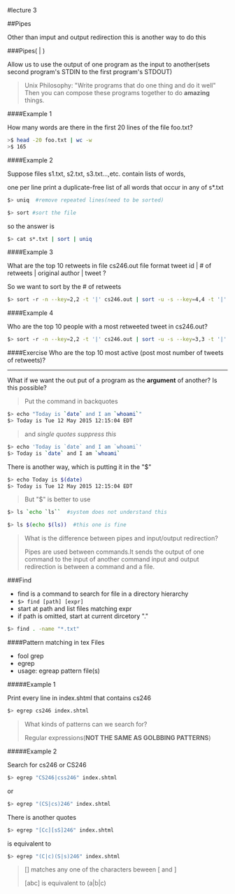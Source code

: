 #lecture 3

##Pipes

Other than imput and output redirection this is another way to do this 

###Pipes( | )

Allow us to use the output of one program as the input to another(sets second program's STDIN to the first program's STDOUT)

>Unix Philosophy:
>"Write programs that do one thing and do it well"
>Then you can compose these programs together to do <strong>amazing</strong> things.

####Example 1

How many words are there in the first 20 lines of the file foo.txt?

```bash
>$ head -20 foo.txt | wc -w
>$ 165
```

####Example 2

Suppose files s1.txt, s2.txt, s3.txt...,etc. contain lists of words,

one per line print a duplicate-free list of all words that occur in any of s*.txt

```bash
$> uniq  #remove repeated lines(need to be sorted)
```

```bash
$> sort #sort the file
```

so the answer is 
```bash
$> cat s*.txt | sort | uniq
```

####Example 3

What are the top 10 retweets in file cs246.out file format
tweet id | # of retweets | original author | tweet ?

So we want to sort by the # of retweets

```bash
$> sort -r -n --key=2,2 -t '|' cs246.out | sort -u -s --key=4,4 -t '|'| sort -r -n --key=2,2 -t '|' | head -10
```

####Example 4

Who are the top 10 people with a most retweeted tweet in cs246.out?

```bash
$> sort -r -n --key=2,2 -t '|' cs246.out | sort -u -s --key=3,3 -t '|'| sort -r -n --key=2,2 -t '|' | head -10
```

####Exercise
Who are the top 10 most active (post most number of tweets of retweets)?  
  
--------------------------------------------------------------------
What if we want the out put of a program as the <strong>argument</strong> of another? Is this possible?

>Put the command in backquotes

```bash
$> echo "Today is `date` and I am `whoami`"
$> Today is Tue 12 May 2015 12:15:04 EDT
```

>and _single quotes suppress this_

```bash
$> echo 'Today is `date` and I am `whoami`'
$> Today is `date` and I am `whoami`
```

There is another way, which is putting it in the "$"

```bash
$> echo Today is $(date)
$> Today is Tue 12 May 2015 12:15:04 EDT
```
>But "$" is better to use

```bash
$> ls `echo `ls``  #system does not understand this
```

```bash
$> ls $(echo $(ls))  #this one is fine
```

>What is the difference between pipes and input/output redirection?
>
>Pipes are used between commands.It sends the output of one command to
>the input of another command input and output redirection is between
> a command and a file.


###Find
- find is a command to search for file in a directory hierarchy
- `$> find [path] [expr]`
- start at path and list files matching expr
- if path is omitted, start at current dircetory "."  

```bash
$> find . -name "*.txt"
```

####Pattern matching in tex Files  
* fool grep
* egrep 
* usage: egreap pattern file(s)

#####Example 1

Print every line in index.shtml that contains cs246

```bash
$> egrep cs246 index.shtml
```

>What kinds of patterns can we search for?
>
>Regular expressions(**NOT THE SAME AS GOLBBING PATTERNS**)


#####Example 2  

Search for cs246 or CS246

```bash
$> egrep "CS246|css246" index.shtml
```
or 
```bash
$> egrep "(CS|cs)246" index.shtml
```

There is another quotes
```bash
$> egrep "[Cc][sS]246" index.shtml
``` 
is equivalent to
```bash
$> egrep "(C|c)(S|s)246" index.shtml
```

>[] matches any one of the characters beween [ and ]
>
>[abc] is equivalent to (a|b|c)


